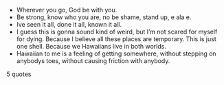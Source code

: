  - Wherever you go, God be with you.
 - Be strong, know who you are, no be shame, stand up, e ala e.
 - Ive seen it all, done it all, known it all.
 - I guess this is gonna sound kind of weird, but I’m not scared for myself for dying. Because I believe all these places are temporary. This is just one shell. Because we Hawaiians live in both worlds.
 - Hawaiian to me is a feeling of getting somewhere, without stepping on anybodys toes, without causing friction with anybody.

5 quotes